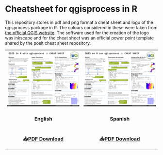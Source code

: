 # **Cheatsheet for qgisprocess in R**

This repository stores in pdf and png format a cheat sheet and logo of the qgisprocess package in R. 
The colours considered in these were taken from [the official QGIS website](https://qgis.org/en/site/getinvolved/styleguide.html).
The software used for the creation of the logo was inkscape and for the cheat sheet was an official power point template shared by the posit cheat sheet repository.
<br>

<table>
  <tr>
   <td><img src='cheatsheet/en/qgisprocess_en.png' width='330px'></td>
   <td><img src='cheatsheet/spa/qgisprocess_spa.png' width='330px'></td>

  </tr>
  <tr align='center'>
    <td><h3><b>English</b></h3></td>
    <td><h3><b>Spanish</b></h3></td>
  </tr>
  <tr align='center'>
    <td><h3><b>📥<a href=''>PDF Download</a></b></h3></td>
    <td><h3><b>📥<a href=''>PDF Download</a></b></h3></td>
  </tr>
</table>

